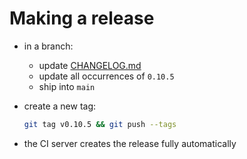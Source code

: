 # Making a release

- in a branch:
  - update [CHANGELOG.md](../CHANGELOG.md)
  - update all occurrences of `0.10.5`
  - ship into `main`
- create a new tag:

  ```bash
  git tag v0.10.5 && git push --tags
  ```
- the CI server creates the release fully automatically
